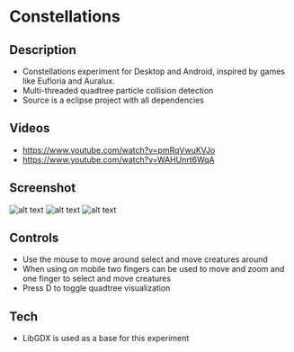 # Constellations

## Description
- Constellations experiment for Desktop and Android, inspired by games like Eufloria and Auralux.
- Multi-threaded quadtree particle collision detection
- Source is a eclipse project with all dependencies

## Videos
 - https://www.youtube.com/watch?v=pmRqVwuKVJo
 - https://www.youtube.com/watch?v=WAHUnrt6WqA

## Screenshot
![alt text](https://raw.githubusercontent.com/tentone/constellations/master/screenshot/a.png)
![alt text](https://raw.githubusercontent.com/tentone/constellations/master/screenshot/b.png)
![alt text](https://raw.githubusercontent.com/tentone/constellations/master/screenshot/c.png)

## Controls
- Use the mouse to move around select and move creatures around
- When using on mobile two fingers can be used to move and zoom and one finger to select and move creatures
- Press D to toggle quadtree visualization

## Tech
 - LibGDX is used as a base for this experiment
